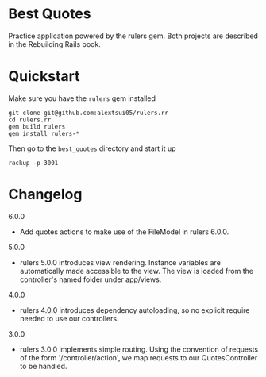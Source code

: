 # Best Quotes

Practice application powered by the rulers gem. Both projects are described in the Rebuilding Rails book.

# Quickstart

Make sure you have the `rulers` gem installed

```
git clone git@github.com:alextsui05/rulers.rr
cd rulers.rr
gem build rulers
gem install rulers-*
```

Then go to the `best_quotes` directory and start it up

```
rackup -p 3001
```

# Changelog

6.0.0
- Add quotes actions to make use of the FileModel in rulers 6.0.0.

5.0.0

- rulers 5.0.0 introduces view rendering. Instance variables are automatically made accessible to the view. The view is loaded from the controller's named folder under app/views.

4.0.0

- rulers 4.0.0 introduces dependency autoloading, so no explicit require needed
  to use our controllers.

3.0.0

- rulers 3.0.0 implements simple routing. Using the convention of requests of
  the form '/controller/action', we map requests to our QuotesController to be
  handled.
